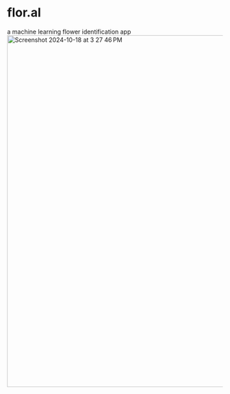 # flor.al
a machine learning flower identification app
<img width="820" alt="Screenshot 2024-10-18 at 3 27 46 PM" src="https://github.com/user-attachments/assets/433f7c4a-6d8b-42d5-9d96-3f0faec4dd3e">
